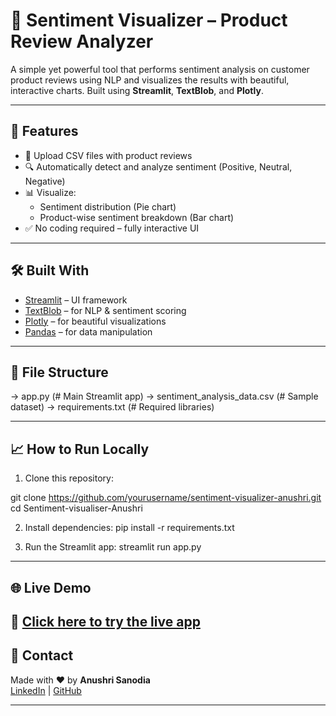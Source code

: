 # 🧠 Sentiment Visualizer – Product Review Analyzer

A simple yet powerful tool that performs sentiment analysis on customer product reviews using NLP and visualizes the results with beautiful, interactive charts. Built using **Streamlit**, **TextBlob**, and **Plotly**.

---

## 🚀 Features

- 📁 Upload CSV files with product reviews
- 🔍 Automatically detect and analyze sentiment (Positive, Neutral, Negative)
- 📊 Visualize:
  - Sentiment distribution (Pie chart)
  - Product-wise sentiment breakdown (Bar chart)
- ✅ No coding required – fully interactive UI

---

## 🛠 Built With

- [Streamlit](https://streamlit.io/) – UI framework
- [TextBlob](https://textblob.readthedocs.io/) – for NLP & sentiment scoring
- [Plotly](https://plotly.com/python/) – for beautiful visualizations
- [Pandas](https://pandas.pydata.org/) – for data manipulation

---

## 📂 File Structure
-> app.py (# Main Streamlit app)
-> sentiment_analysis_data.csv (# Sample dataset)
-> requirements.txt (# Required libraries)

---

## 📈 How to Run Locally

1. Clone this repository:

git clone https://github.com/yourusername/sentiment-visualizer-anushri.git cd Sentiment-visualiser-Anushri


2. Install dependencies:
pip install -r requirements.txt


3. Run the Streamlit app:
streamlit run app.py


---

## 🌐 Live Demo

🔗 [Click here to try the live app](https://sentiment-visualizer.streamlit.app/)  
---

## 📧 Contact

Made with ❤️ by **Anushri Sanodia**  
[LinkedIn](https://www.linkedin.com/in/anushri-sanodia-705643228/) | [GitHub](https://github.com/Anushri2312)

---




